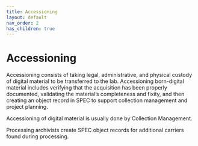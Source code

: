 ```yaml
---
title: Accessioning
layout: default
nav_order: 2
has_children: true
---
```

# Accessioning  
Accessioning consists of taking legal, administrative, and physical custody of digital material to be transferred to the lab. Accessioning born-digital material includes verifying that the acquisition has been properly documented, validating the material’s completeness and fixity, and then creating an object record in SPEC to support collection management and project planning.  

Accessioning of digital material is usually done by Collection Management.  

Processing archivists create SPEC object records for additional carriers found during processing.  